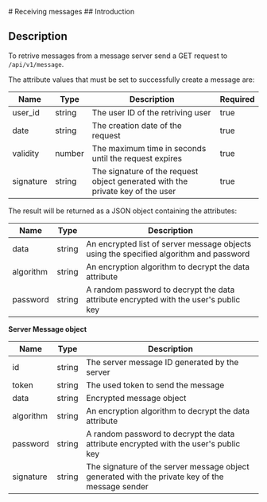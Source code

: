# Receiving messages
## Introduction

## Description

To retrive messages from a message server send a GET request to `/api/v1/message`.

The attribute values that must be set to successfully create a message are:

| Name       | Type   | Description | Required |
| ---------- | ------ | ----------- | -------- |
| user_id    | string | The user ID of the retriving user | true |
| date       | string | The creation date of the request | true |
| validity   | number | The maximum time in seconds until the request expires | true |
| signature  | string | The signature of the request object generated with the private key of the user | true |

The result will be returned as a JSON object containing the attributes:

| Name      | Type   | Description |
| --------- | ------ | ----------- |
| data      | string | An encrypted list of server message objects using the specified algorithm and password |
| algorithm | string | An encryption algorithm to decrypt the data attribute |
| password  | string | A random password to decrypt the data attribute encrypted with the user's public key |

**Server Message object**

| Name      | Type   | Description                                           |
| --------- | ------ | ----------------------------------------------------- |
| id        | string | The server message ID generated by the server         |
| token     | string | The used token to send the message                    |
| data      | string | Encrypted message object                              |
| algorithm | string | An encryption algorithm to decrypt the data attribute |
| password  | string | A random password to decrypt the data attribute encrypted with the user's public key |
| signature | string | The signature of the server message object generated with the private key of the message sender |
